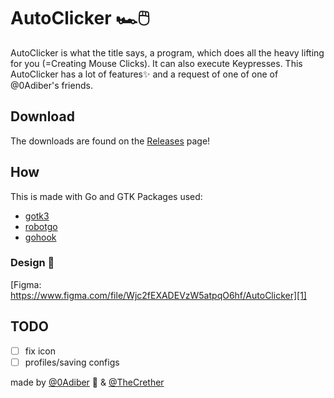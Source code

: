 # AutoClicker 🏎️🖱️

AutoClicker is what the title says, a program, which does all the heavy lifting for you (=Creating Mouse Clicks). It can also execute Keypresses.
This AutoClicker has a lot of features✨ and a request of one of one of @0Adiber's friends.

## Download

The downloads are found on the [Releases][4] page!

## How

This is made with Go and GTK
Packages used:

- [gotk3][5]
- [robotgo][6]
- [gohook][7]

### Design 🎨

[Figma: https://www.figma.com/file/Wjc2fEXADEVzW5atpqO6hf/AutoClicker][1]

## TODO

- [ ] fix icon
- [ ] profiles/saving configs

made by [@0Adiber][2] 🐊 & [@TheCrether][3]

[1]: https://www.figma.com/file/Wjc2fEXADEVzW5atpqO6hf/AutoClicker
[2]: https://github.com/0Adiber
[3]: https://github.com/TheCrether
[4]: https://github.com/weare-root/AutoClicker/releases
[5]: https://github.com/gotk3/gotk3
[6]: https://github.com/go-vgo/robotgo
[7]: https://github.com/robotn/gohook
